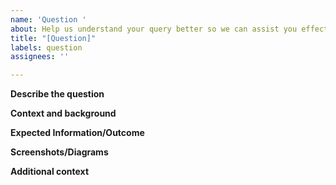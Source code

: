 ```yaml
---
name: 'Question '
about: Help us understand your query better so we can assist you effectively
title: "[Question]"
labels: question
assignees: ''

---
```


**Describe the question**
<!-- Provide a clear and concise description of your question or the information you are seeking. -->

**Context and background**
<!-- Explain the context or background that led to your question. This could include what you were trying to achieve, any research you've done, or specific scenarios you're dealing with. -->

**Expected Information/Outcome**
<!-- Describe clearly what kind of information or outcome you expect from this query. -->

**Screenshots/Diagrams**
<!-- If applicable, add screenshots, diagrams, or any visual aids that can help clarify your question or provide more context. -->

**Additional context**
<!-- Add any other context, code snippets, or details about the problem here that you think will be helpful. -->
